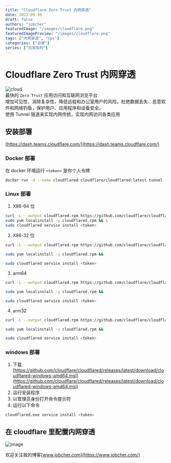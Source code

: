 ```yaml
---
title: "Cloudflare Zero Trust 内网穿透"
date: 2022-09-30
draft: false
authors: "jobcher"
featuredImage: "/images/cloudflare.png"
featuredImagePreview: "/images/cloudflare.png"
tags: ["内网穿透", "nps"]
categories: ["日常"]
series: ["日常系列"]
---
```


# Cloudflare Zero Trust 内网穿透

![cloud](/images/cloudflare.png)  
最快的 `Zero Trust` 应用访问和互联网浏览平台  
增加可见性，消除复杂性，降低远程和办公室用户的风险。杜绝数据丢失、恶意软件和网络钓鱼，保护用户、应用程序和设备安全。  
使用 Tunnel 隧道来实现内网传统，实现内网访问各类应用

## 安装部署

[https://dash.teams.cloudflare.com/](https://dash.teams.cloudflare.com/)

### Docker 部署

在 docker 环境运行 `<token>` 是你个人令牌

```sh
docker run -d --name cloudflared cloudflare/cloudflared:latest tunnel --no-autoupdate run --token <token>
```

### Linux 部署

1. X86-64 位

```sh
curl -L --output cloudflared.rpm https://github.com/cloudflare/cloudflared/releases/latest/download/cloudflared-linux-x86_64.rpm && \
sudo yum localinstall -y cloudflared.rpm && \
sudo cloudflared service install <token>

```

2. X86-32 位

```sh
curl -L --output cloudflared.rpm https://github.com/cloudflare/cloudflared/releases/latest/download/cloudflared-linux-386.rpm &&

sudo yum localinstall -y cloudflared.rpm &&

sudo cloudflared service install <token>
```

3. arm64

```sh
curl -L --output cloudflared.rpm https://github.com/cloudflare/cloudflared/releases/latest/download/cloudflared-linux-aarch64.rpm &&

sudo yum localinstall -y cloudflared.rpm &&

sudo cloudflared service install <token>

```

4. arm32

```sh
curl -L --output cloudflared.rpm https://github.com/cloudflare/cloudflared/releases/latest/download/cloudflared-linux-arm.rpm &&

sudo yum localinstall -y cloudflared.rpm &&

sudo cloudflared service install <token>
```

### windows 部署

1. 下载 [https://github.com/cloudflare/cloudflared/releases/latest/download/cloudflared-windows-amd64.msi](https://github.com/cloudflare/cloudflared/releases/latest/download/cloudflared-windows-amd64.msi)
2. 运行安装程序
3. 以管理员身份打开命令提示符
4. 运行以下命令

```sh
cloudflared.exe service install <token>
```

## 在 cloudflare 里配置内网穿透

![image](/images/cloudflare2.png)

欢迎关注我的博客[www.jobcher.com](https://www.jobcher.com/)
